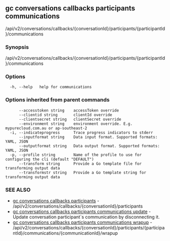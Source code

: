 ## gc conversations callbacks participants communications

/api/v2/conversations/callbacks/{conversationId}/participants/{participantId}/communications

### Synopsis

/api/v2/conversations/callbacks/{conversationId}/participants/{participantId}/communications

### Options

```
  -h, --help   help for communications
```

### Options inherited from parent commands

```
      --accesstoken string    accessToken override
      --clientid string       clientId override
      --clientsecret string   clientSecret override
      --environment string    environment override. E.g. mypurecloud.com.au or ap-southeast-2
  -i, --indicateprogress      Trace progress indicators to stderr
      --inputformat string    Data input format. Supported formats: YAML, JSON
      --outputformat string   Data output format. Supported formats: YAML, JSON
  -p, --profile string        Name of the profile to use for configuring the cli (default "DEFAULT")
      --transform string      Provide a Go template file for transforming output data
      --transformstr string   Provide a Go template string for transforming output data
```

### SEE ALSO

* [gc conversations callbacks participants](gc_conversations_callbacks_participants.html)	 - /api/v2/conversations/callbacks/{conversationId}/participants
* [gc conversations callbacks participants communications update](gc_conversations_callbacks_participants_communications_update.html)	 - Update conversation participant`s communication by disconnecting it.
* [gc conversations callbacks participants communications wrapup](gc_conversations_callbacks_participants_communications_wrapup.html)	 - /api/v2/conversations/callbacks/{conversationId}/participants/{participantId}/communications/{communicationId}/wrapup


